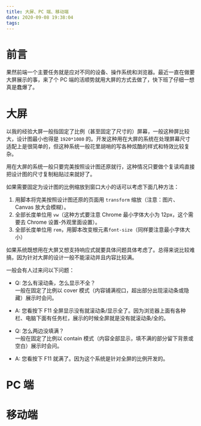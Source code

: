 ```yaml
---
title: 大屏、PC 端、移动端
date: 2020-09-08 19:38:04
tags:
---
```


# 前言

果然前端一个主要任务就是应对不同的设备、操作系统和浏览器。最近一直在做要大屏展示的事，来了个 PC 端的活顺势就用大屏的方式去做了，快下班了仔细一想真是蠢爆了。

# 大屏

以我的经验大屏一般指固定了比例（甚至固定了尺寸的）屏幕，一般这种屏比较大，设计图最小也得是 `1920*1080` 的。开发这种用在大屏的系统在处理屏幕尺寸适配上是很简单的，但这种系统一般花里胡哨的写各种炫酷的样式和特效比较复杂。

用在大屏的系统一般只要完美按照设计图还原就行，这种情况只要做个复读鸡直接把设计图的尺寸复制粘贴过来就好了。

如果需要固定为设计图的比例缩放到窗口大小的话可以考虑下面几种方法：

1. 用脚本将完美按照设计图还原的页面用 `transform` 缩放（注意：图片、Canvas 放大会模糊）。
2. 全部长度单位用 `vw`（这种方式要注意 Chrome 最小字体大小为 12px，这个需要去 Chrome 设置-外观里面设置）。
3. 全部长度单位用 `rem`，用脚本改变根元素`font-size`（同样要注意最小字体大小）

如果系统既想用在大屏又想支持响应式就要具体问题具体考虑了。总得来说比较难搞，因为针对大屏的设计一般不能滚动并且内容比较满。

一般会有人过来问以下问题：

- Q: 怎么有滚动条，怎么显示不全？\
一般在固定了比例以 cover 模式（内容铺满视口，超出部分出现滚动条或隐藏）展示时会问。
- A: 您看按下 F11 全屏显示没有就滚动条/显示全了。因为浏览器上面有各种栏、电脑下面有任务栏，展示的时候全屏就是没有就滚动条/全的。

- Q: 怎么两边没填满？\
一般在固定了比例以 contain 模式（内容全部显示，填不满的部分留下背景或空白）展示时会问。
- A: 您看按下 F11 就满了。因为这个系统是针对全屏的比例开发的。

# PC 端

# 移动端
